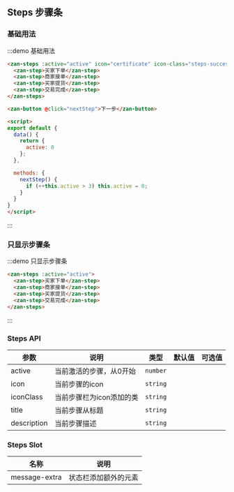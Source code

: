 <style>
@component-namespace demo {
  @b steps {
    .steps-success {
      color: #06bf04;
    }

    .zan-button {
      margin-left: 15px;
    }
  }
}
</style>

<script>
export default {
  data() {
    return {
      active: 0
    };
  },

  methods: {
    nextStep() {
      if (++this.active > 3) this.active = 0;
    }
  }
}
</script>

## Steps 步骤条

### 基础用法

:::demo 基础用法
```html
<zan-steps :active="active" icon="certificate" icon-class="steps-success" title="等待商家发货" description="等待商家发货等待商家发货等待商家发货等待商家发货等待商家发货">
  <zan-step>买家下单</zan-step>
  <zan-step>商家接单</zan-step>
  <zan-step>买家提货</zan-step>
  <zan-step>交易完成</zan-step>
</zan-steps>

<zan-button @click="nextStep">下一步</zan-button>

<script>
export default {
  data() {
    return {
      active: 0
    };
  },

  methods: {
    nextStep() {
      if (++this.active > 3) this.active = 0;
    }
  }
}
</script>
```
:::

### 只显示步骤条

:::demo 只显示步骤条
```html
<zan-steps :active="active">
  <zan-step>买家下单</zan-step>
  <zan-step>商家接单</zan-step>
  <zan-step>买家提货</zan-step>
  <zan-step>交易完成</zan-step>
</zan-steps>
```
:::


### Steps API

| 参数       | 说明      | 类型       | 默认值       | 可选值       |
|-----------|-----------|-----------|-------------|-------------|
| active | 当前激活的步骤，从0开始 | `number`  |          |          |
| icon | 当前步骤的icon | `string`  |          |          |
| iconClass | 当前步骤栏为icon添加的类 | `string`  |          |          |
| title | 当前步骤从标题 | `string`  |          |          |
| description | 当前步骤描述 | `string`  |          |          |

### Steps Slot

| 名称       | 说明      |
|-----------|-----------|
| message-extra | 状态栏添加额外的元素 |

